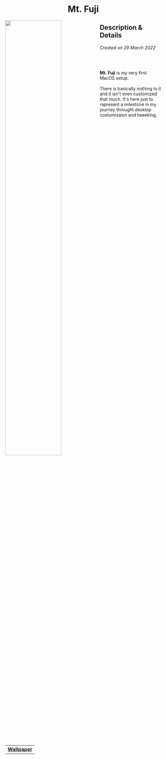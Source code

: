<h1 align="center"> Mt. Fuji </h1>
<img width="60%" align="left" src="https://user-images.githubusercontent.com/61376940/168648166-7998fd77-e353-410d-8821-5d1c3db512fa.png">
<h2> Description & Details</h2>  
<h6><i>Created on 29 March 2022</i></h6><br>
<p> 
  <b>Mt. Fuji</b> is my very first MacOS setup.
  <br><br>
  There is basically nothing to it and it isn't even customized that much. It's here just to rapresent a milestone in my journey throught desktop costumizaion and tweeking. 
  <br><br>
  
  <table><tr><td>
        <a href="https://github.com/Haruno19/dotfiles/blob/main/Wallpapers/clay-banks-u27Rrbs9Dwc-unsplash.png"> <b>Wallpaper</b> </a>
  </td></tr></table>
</p>
